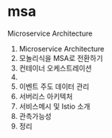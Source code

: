 # msa

Microservice Architecture

1. Microservice Architecture
2. 모놀리식을 MSA로 전환하기
3. 컨테이너 오케스트레이션
4.
5. 이벤트 주도 데이터 관리
6. 서버리스 아키텍처
7. 서비스메시 및 Istio 소개
8. 관측가능성
9. 정리
